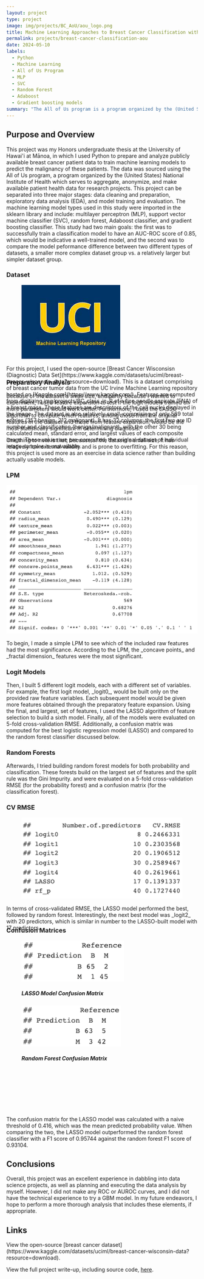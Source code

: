 ```yaml
---
layout: project
type: project
image: img/projects/BC_AoU/aou_logo.png
title: Machine Learning Approaches to Breast Cancer Classification with All of Us Data
permalink: projects/breast-cancer-classification-aou
date: 2024-05-10
labels:
  - Python
  - Machine Learning
  - All of Us Program
  - MLP
  - SVC
  - Random Forest
  - Adaboost
  - Gradient boosting models
summary: "The All of Us program is a program organized by the (United States) National Institute of Health which serves to aggregate, anonymize, and make available patient health data for research projects. Using the All of Us database, I built several classification models to predict malignancy in breast cancer patients, as well as compare differences in model performance between two differentiated dataset groups."
---
```

<h2>Purpose and Overview</h2>
This project was my Honors undergraduate thesis at the University of Hawai'i at Mānoa, in which I used Python to prepare and analyze publicly available breast cancer patient data to train machine learning models to predict the malignancy of these patients. The data was sourced using the All of Us program, a program organized by the (United States) National Institute of Health which serves to aggregate, anonymize, and make available patient health data for research projects. This project can be separated into three major stages: data cleaning and preparation, exploratory data analysis (EDA), and model training and evaluation. The machine learning model types used in this study were imported in the sklearn library and include: multilayer perceptron (MLP), support vector machine classifier (SVC), random forest, Adaboost classifier, and gradient boosting classifier. This study had two main goals: the first was to successfully train a classification model to have an AUC-ROC score of 0.85, which would be indicative a well-trained model, and the second was to compare the model peformance difference between two different types of datasets, a smaller more complex dataset group vs. a relatively larger but simpler dataset group. 

<div style="height:260px;">
<h3>Dataset</h3>
<div>
  <figure class="figure w-20 float-start m-2">
    <img class="img-fluid" src="../img/projects/BC_class_in_R/uci_ml_repo_logo.jpeg" alt="UCI Machine Learning Repository Logo">
  </figure>
  <p>For this project, I used the open-source [Breast Cancer Wisconsisn (Diagnostic) Data Set](https://www.kaggle.com/datasets/uciml/breast-cancer-wisconsin-data?resource=download). This is a dataset comprising of breast cancer tumor data from the UC Irvine Machine Learning repository hosted on [Kaggle.com](https://www.kaggle.com/). Features are computed from digitizing img/projects/BC_class_in_R of a fine needle aspirate (FNA) of a breast mass. These features are descriptors of the cell nuclei displayed in the image. The dataset is also relatively small, comprising of only 569 total entries (357 benign, 212 malignant). It has 32 columns: the first two are ID number and classification (benign/malignant), with the other 30 being calculated mean, standard error, and largest values of each composite image. These values are pre-computed; the original dataset of individual image samples is unavailable.</p>
</div>
</div>

<h3>Preparatory Analysis</h3>
Because of the dataset's small size, and partly because I wanted to experiment, I used feature expansion to test if the logit models trained on more parameters would work better. Furthermore, I used the LASSO algorithm to compute which features, among those from the original features in the dataset and those from feature expansion, would be the most statistically significant in determining diagnosis.

One thing to note is that, because of the dataset's small size, it has relatively low external validity and is prone to overfitting. For this reason, this project is used more as an exercise in data science rather than building actually usable models.

<h3>LPM</h3>
<center><img class="img-fluid" src="../img/projects/BC_class_in_R/lpm.png" alt="LPM Coefficients"></center>
<p>To begin, I made a simple LPM to see which of the included raw features had the most significance. According to the LPM, the _concave points_ and _fractal dimension_ features were the most significant.</p>

<h3>Logit Models</h3>
Then, I built 5 different logit models, each with a different set of variables. For example, the first logit model, _logit0_, would be built only on the provided raw feature variables. Each subsequent model would be given more features obtained through the preparatory feature expansion. Using the final, and largest, set of features, I used the LASSO algorithm of feature selection to build a sixth model. Finally, all of the models were evaluated on 5-fold cross-validation RMSE. Additionally, a confusion matrix was computed for the best logistic regression model (LASSO) and compared to the random forest classifier discussed below. 

<h3>Random Forests</h3>
Afterwards, I tried building random forest models for both probability and classification. These forests build on the largest set of features and the split rule was the Gini Impurity. and were evaluated on a 5-fold cross-validation RMSE (for the probability forest) and a confusion matrix (for the classification forest).

<div style="height:300px;">
<h3>CV RMSE</h3>
<div>
  <figure class="figure w-30 float-start m-2">
    <img class="img-fluid" src="../img/projects/BC_class_in_R/models.png" alt="Probability Model Breakdown">
  </figure>
  <p>In terms of cross-validated RMSE, the LASSO model performed the best, followed by random forest. Interestingly, the next best model was _logit2_ with 20 predictors, which is similar in number to the LASSO-built model with 17 predictors.</p>
</div>
</div>

<h3>Confusion Matrices</h3>

<div>
  <figure class="figure w-30 float-start m-2">
    <img class="img-fluid" src="../img/projects/BC_class_in_R/LASSO_confusion_matrix.png" alt="LASSO Confusion Matrix">
    <h5>LASSO Model Confusion Matrix</h5>
  </figure>
  <figure class="figure w-30 float-end m-2">
    <img class="img-fluid" src="../img/projects/BC_class_in_R/rf_confusion_matrix.png" alt="Random Forest Confusion Matrix">
    <h5>Random Forest Confusion Matrix</h5>
  </figure>
</div>
<br>
<br>
<br>
<br>
<br>
<br>
<br>
The confusion matrix for the LASSO model was calculated with a naive threshold of 0.416, which was the mean predicted probability value. When comparing the two, the LASSO model outperformed the random forest classifier with a F1 score of 0.95744 against the random forest F1 score of 0.93104.

<h2>Conclusions</h2>
Overall, this project was an excellent experience in dabbling into data science projects, as well as planning and executing the data analysis by myself. However, I did not make any ROC or AUROC curves, and I did not have the technical experience to try a GBM model. In my future endeavors, I hope to perform a more thorough analysis that includes these elements, if appropriate.

<h2>Links</h2>
View the open-source [breast cancer dataset](https://www.kaggle.com/datasets/uciml/breast-cancer-wisconsin-data?resource=download).

View the full project write-up, including source code, <a href="../documents/BC_class_in_R_report.html">here</a>.
